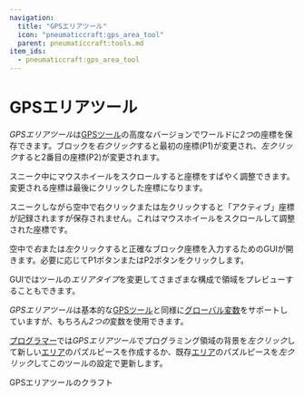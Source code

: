 ```yaml
---
navigation:
  title: "GPSエリアツール"
  icon: "pneumaticcraft:gps_area_tool"
  parent: pneumaticcraft:tools.md
item_ids:
  - pneumaticcraft:gps_area_tool
---
```


# GPSエリアツール

*GPSエリアツール*は[GPSツール](./gps_tool.md)の高度なバージョンでワールドに*2つ*の座標を保存できます。ブロックを*右クリック*すると最初の座標(<Color hex="#f00">P1</Color>)が変更され、*左クリック*すると2番目の座標(<Color hex="#0f0">P2</Color>)が変更されます。

スニーク中にマウスホイールをスクロールすると座標をすばやく調整できます。変更される座標は最後にクリックした座標になります。

スニークしながら空中で右クリックまたは左クリックすると「アクティブ」座標が記録されますが保存されません。これはマウスホイールをスクロールして調整された座標です。

空中で*右*または*左*クリックすると正確なブロック座標を入力するためのGUIが開きます。必要に応じて<Color hex="#f00">P1</Color>ボタンまたは<Color hex="#0f0">P2</Color>ボタンをクリックします。

GUIではツールの*エリアタイプ*を変更してさまざまな構成で領域をプレビューすることもできます。

*GPSエリアツール*は基本的な[GPSツール](./gps_tool.md#variables)と同様に[グローバル変数](../programming/variables.md#global)をサポートしていますが、もちろん*2つの*変数を使用できます。

[プログラマー](../programming/programmer.md)では*GPSエリアツール*でプログラミング領域の背景を*左クリック*して新しい[エリア](../programming/area.md)のパズルピースを作成するか、既存[エリア](../programming/area.md)のパズルピースを*左クリック*してこのツールの設定で更新します。

GPSエリアツールのクラフト

<Recipe id="pneumaticcraft:gps_area_tool" />

